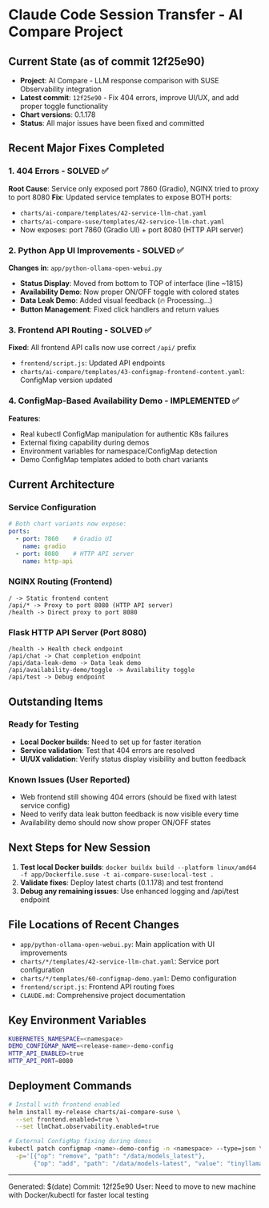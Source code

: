 # Claude Code Session Transfer - AI Compare Project

## Current State (as of commit 12f25e90)
- **Project**: AI Compare - LLM response comparison with SUSE Observability integration
- **Latest commit**: `12f25e90` - Fix 404 errors, improve UI/UX, and add proper toggle functionality
- **Chart versions**: 0.1.178
- **Status**: All major issues have been fixed and committed

## Recent Major Fixes Completed

### 1. 404 Errors - SOLVED ✅
**Root Cause**: Service only exposed port 7860 (Gradio), NGINX tried to proxy to port 8080
**Fix**: Updated service templates to expose BOTH ports:
- `charts/ai-compare/templates/42-service-llm-chat.yaml`
- `charts/ai-compare-suse/templates/42-service-llm-chat.yaml`
- Now exposes: port 7860 (Gradio UI) + port 8080 (HTTP API server)

### 2. Python App UI Improvements - SOLVED ✅
**Changes in**: `app/python-ollama-open-webui.py`
- **Status Display**: Moved from bottom to TOP of interface (line ~1815)
- **Availability Demo**: Now proper ON/OFF toggle with colored states
- **Data Leak Demo**: Added visual feedback (🔥 Processing...)
- **Button Management**: Fixed click handlers and return values

### 3. Frontend API Routing - SOLVED ✅
**Fixed**: All frontend API calls now use correct `/api/` prefix
- `frontend/script.js`: Updated API endpoints
- `charts/ai-compare/templates/43-configmap-frontend-content.yaml`: ConfigMap version updated

### 4. ConfigMap-Based Availability Demo - IMPLEMENTED ✅
**Features**:
- Real kubectl ConfigMap manipulation for authentic K8s failures
- External fixing capability during demos
- Environment variables for namespace/ConfigMap detection
- Demo ConfigMap templates added to both chart variants

## Current Architecture

### Service Configuration
```yaml
# Both chart variants now expose:
ports:
  - port: 7860    # Gradio UI
    name: gradio
  - port: 8080    # HTTP API server  
    name: http-api
```

### NGINX Routing (Frontend)
```
/ -> Static frontend content
/api/* -> Proxy to port 8080 (HTTP API server)
/health -> Direct proxy to port 8080
```

### Flask HTTP API Server (Port 8080)
```
/health -> Health check endpoint
/api/chat -> Chat completion endpoint
/api/data-leak-demo -> Data leak demo
/api/availability-demo/toggle -> Availability toggle
/api/test -> Debug endpoint
```

## Outstanding Items

### Ready for Testing
- **Local Docker builds**: Need to set up for faster iteration
- **Service validation**: Test that 404 errors are resolved
- **UI/UX validation**: Verify status display visibility and button feedback

### Known Issues (User Reported)
- Web frontend still showing 404 errors (should be fixed with latest service config)
- Need to verify data leak button feedback is now visible every time
- Availability demo should now show proper ON/OFF states

## Next Steps for New Session
1. **Test local Docker builds**: `docker buildx build --platform linux/amd64 -f app/Dockerfile.suse -t ai-compare-suse:local-test .`
2. **Validate fixes**: Deploy latest charts (0.1.178) and test frontend
3. **Debug any remaining issues**: Use enhanced logging and /api/test endpoint

## File Locations of Recent Changes
- `app/python-ollama-open-webui.py`: Main application with UI improvements
- `charts/*/templates/42-service-llm-chat.yaml`: Service port configuration  
- `charts/*/templates/60-configmap-demo.yaml`: Demo configuration
- `frontend/script.js`: Frontend API routing fixes
- `CLAUDE.md`: Comprehensive project documentation

## Key Environment Variables
```bash
KUBERNETES_NAMESPACE=<namespace>
DEMO_CONFIGMAP_NAME=<release-name>-demo-config  
HTTP_API_ENABLED=true
HTTP_API_PORT=8080
```

## Deployment Commands
```bash
# Install with frontend enabled
helm install my-release charts/ai-compare-suse \
  --set frontend.enabled=true \
  --set llmChat.observability.enabled=true

# External ConfigMap fixing during demos
kubectl patch configmap <name>-demo-config -n <namespace> --type=json \
  -p='[{"op": "remove", "path": "/data/models_latest"}, 
       {"op": "add", "path": "/data/models-latest", "value": "tinyllama:latest,llama2:latest"}]'
```

---
Generated: $(date)
Commit: 12f25e90
User: Need to move to new machine with Docker/kubectl for faster local testing